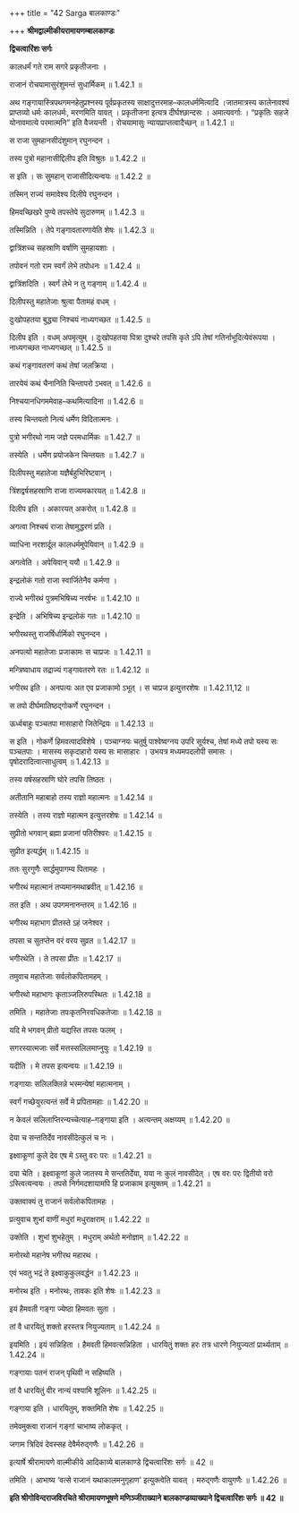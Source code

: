+++
title = "42 Sarga बालकाण्डः"

+++
**श्रीमद्वाल्मीकीयरामायणम्बालकाण्डः**

**द्विचत्वारिंशः सर्गः**

कालधर्मं गते राम सगरे प्रकृतीजनाः ।

राजानं रोचयामासुरंशुमन्तं सुधार्मिकम् ॥ 1.42.1 ॥

अथ गङ्गायास्त्रिपथगमनहेतुप्रश्नस्य पूर्वप्रकृतस्य साक्षादुत्तरमाह–कालधर्ममित्यादि ।जातमात्रस्य कालेनावश्यं प्राप्तव्यो धर्मः कालधर्मः, मरणमिति यावत् । प्रकृतीजना इत्यत्र दीर्घश्छान्दसः । अमात्यवर्गाः । “प्रकृतिः सहजे योनावमात्ये परमात्मनि” इति वैजयन्ती । रोचयामासुः न्यायप्राप्तत्वादैच्छन् ॥ 1.42.1 ॥

स राजा सुमहानसीदंशुमान् रघुनन्दन ।

तस्य पुत्रो महानासीद्दिलीप इति विश्रुतः ॥ 1.42.2 ॥

स इति । सः सुमहान् राजासीदित्यन्वयः ॥ 1.42.2 ॥

तस्मिन् राज्यं समावेश्य दिलीपे रघुनन्दन ।

हिमवच्छिखरे पुण्ये तपस्तेपे सुदारुणम् ॥ 1.42.3 ॥

तस्मिन्निति । तेपे गङ्गावतारणायेति शेषः ॥ 1.42.3 ॥

द्वात्रिंशच्च सहस्राणि वर्षाणि सुमहायशाः ।

तपोवनं गतो राम स्वर्गं लेभे तपोधनः ॥ 1.42.4 ॥

द्वात्रिंशदिति । स्वर्गं लेभे न तु गङ्गाम् ॥ 1.42.4 ॥

दिलीपस्तु महातेजाः श्रुत्वा पैतामहं वधम् ।

दुःखोपहतया बुद्ध्या निश्चयं नाध्यगच्छत ॥ 1.42.5 ॥

दिलीप इति । वधम् अपमृत्युम् । दुःखोपहतया पित्रा दुश्चरे तपसि कृते ऽपि तेषां गतिर्नाभूदित्येवंरूपया । नाध्यगच्छत नाध्यगच्छत् ॥ 1.42.5 ॥

कथं गङ्गावतरणं कथं तेषां जलक्रिया ।

तारयेयं कथं चैनानिति चिन्तापरो ऽभवत् ॥ 1.42.6 ॥

निश्चयानधिगममेवाह–कथमित्यादिना ॥ 1.42.6 ॥

तस्य चिन्तयतो नित्यं धर्मेण विदितात्मनः ।

पुत्रो भगीरथो नाम जज्ञे परमधार्मिकः ॥ 1.42.7 ॥

तस्येति । धर्मेण प्रयोजकेन चिन्तयतः ॥ 1.42.7 ॥

दिलीपस्तु महातेजा यज्ञैर्बहुभिरिष्टवान् ।

त्रिंशद्वर्षसहस्राणि राजा राज्यमकारयत् ॥ 1.42.8 ॥

दिलीप इति । अकारयत् अकरोत् ॥ 1.42.8 ॥

अगत्वा निश्चयं राजा तेषामुद्धरणं प्रति ।

व्याधिना नरशार्दूल कालधर्ममुपेयिवान् ॥ 1.42.9 ॥

अगत्वेति । अपेयिवान् ययौ ॥ 1.42.9 ॥

इन्द्रलोकं गतो राजा स्वार्जितेनैव कर्मणा ।

राज्ये भगीरथं पुत्रमभिषिच्य नरर्षभः ॥ 1.42.10 ॥

इन्द्रेति । अभिषिच्य इन्द्रलोकं गतः ॥ 1.42.10 ॥

भगीरथस्तु राजर्षिर्धार्मिको रघुनन्दन ।

अनपत्यो महातेजाः प्रजाकामः स चाप्रजः ॥ 1.42.11 ॥

मन्त्रिष्वाधाय तद्राज्यं गङ्गावतरणे रतः ॥ 1.42.12 ॥

भगीरथ इति । अनपत्यः अत एव प्रजाकामो ऽभूत् । स चाप्रज इत्युत्तरशेषः ॥ 1.42.11,12 ॥

स तपो दीर्घमातिष्ठद्गोकर्णे रघुनन्दन ।

ऊर्ध्वबाहुः पञ्चतपा मासाहारो जितेन्द्रियः ॥ 1.42.13 ॥

स इति । गोकर्णे हिमवत्पादविशेषे । पञ्चाग्नयः चतुर्षु पाश्वेष्वग्नय उपरि सूर्यश्च, तेषां मध्ये तपो यस्य सः पञ्चतपाः । मासस्य सकृदाहारो यस्य सः मासाहारः । उभयत्र मध्यमपदलोपी समासः । पृषोदरादित्वात्साधुत्वम् ॥ 1.42.13 ॥

तस्य वर्षसहस्राणि घोरे तपसि तिष्ठतः ।

अतीतानि महाबाहो तस्य राज्ञो महात्मनः ॥ 1.42.14 ॥

तस्येति । तस्य राज्ञो महात्मन इत्युत्तरशेषः ॥ 1.42.14 ॥

सुप्रीतो भगवान् ब्रह्मा प्रजानां पतिरीश्वरः ॥ 1.42.15 ॥

सुप्रीत इत्यर्द्धम् ॥ 1.42.15 ॥

ततः सुरगुणैः सार्द्धमुपागम्य पितामहः ।

भगीरथं महात्मानं तप्यमानमथाब्रवीत् ॥ 1.42.16 ॥

तत इति । अथ उपगमनानन्तरम् ॥ 1.42.16 ॥

भगीरथ महाभाग प्रीतस्ते ऽहं जनेश्वर ।

तपसा च सुतप्तेन वरं वरय सुव्रत ॥ 1.42.17 ॥

भगीरथेति । ते तपसा प्रीतः ॥ 1.42.17 ॥

तमुवाच महातेजाः सर्वलोकपितामहम् ।

भगीरथो महाभागः कृताञ्जलिरुपस्थितः ॥ 1.42.18 ॥

तमिति । महातेजाः तपःकृतनिरवधिकतेजाः ॥ 1.42.18 ॥

यदि मे भगवन् प्रीतो यद्यस्ति तपसः फलम् ।

सगरस्यात्मजाः सर्वे मत्तस्सलिलमाप्नुयुः ॥ 1.42.19 ॥

यदीति । मे तपस इत्यन्वयः ॥ 1.42.19 ॥

गङ्गायाः सलिलक्लिन्ने भस्मन्येषां महात्मनाम् ।

स्वर्गं गच्छेयुरत्यन्तं सर्वे मे प्रपितामहाः ॥ 1.42.20 ॥

न केवलं सलिलाप्तिरन्यच्चेत्याह–गङ्गाया इति । अत्यन्तम् अक्षय्यम् ॥ 1.42.20 ॥

देया च सन्ततिर्देव नावसीदेत्कुलं च नः ।

इक्ष्वाकूणां कुले देव एष मे ऽस्तु वरः परः ॥ 1.42.21 ॥

दया चेति । इक्ष्वाकूणां कुले जातस्य मे सन्ततिर्देया, यया नः कुलं नावसीदेत् । एष वरः परः द्वितीयो वरो ऽस्त्वित्यन्वयः । तपसे निर्गमदशायामपि हि प्रजाकाम इत्युक्तम् ॥ 1.42.21 ॥

उक्तवाक्यं तु राजानं सर्वलोकपितामहः ।

प्रत्युवाच शुभां वाणीं मधुरां मधुराक्षराम् ॥ 1.42.22 ॥

उक्तेति । शुभां शुभहेतुम् । मधुराम् अर्थतो मनोज्ञाम् ॥ 1.42.22 ॥

मनोरथो महानेष भगीरथ महारथ ।

एवं भवतु भद्रं ते इक्ष्वाकुकुलवर्द्धन ॥ 1.42.23 ॥

मनोरथ इति । मनोरथः, तावकः इति शेषः ॥ 1.42.23 ॥

इयं हैमवती गङ्गा ज्येष्ठा हिमवतः सुता ।

तां वै धारयितुं शक्तो हरस्तत्र नियुज्यताम् ॥ 1.42.24 ॥

इयमिति । इयं सन्निहिता । हैमवती हिमवत्सन्निहिता । धारयितुं शक्तः हरः तत्र धारणे नियुज्यतां प्रार्थ्यताम् ॥ 1.42.24 ॥

गङ्गायाः पतनं राजन् पृथिवी न सहिष्यति ।

तां वै धारयितुं वीर नान्यं पश्यामि शूलिनः ॥ 1.42.25 ॥

गङ्गाया इति । धारयितुम्, शक्तमिति शेषः ॥ 1.42.25 ॥

तमेवमुक्त्वा राजानं गङ्गां चाभाष्य लोककृत् ।

जगाम त्रिदिवं देवस्सह देवैर्मरुद्गणैः ॥ 1.42.26 ॥

इत्यार्षे श्रीरामायणे वाल्मीकीये आदिकाव्ये बालकाण्डे द्विचत्वारिंशः सर्गः ॥ 42 ॥

तमिति । आभाष्य ‘वत्से राजानं यथाकालमनुगृहाण’ इत्युक्त्वेति यावत् । मरुद्गणैः वायुगणैः ॥ 1.42.26 ॥

**इति श्रीगोविन्दराजविरचिते श्रीरामायणभूषणे मणिञ्जीराख्याने बालकाण्डव्याख्याने द्विचत्वारिंशः सर्गः ॥ 42 ॥**
